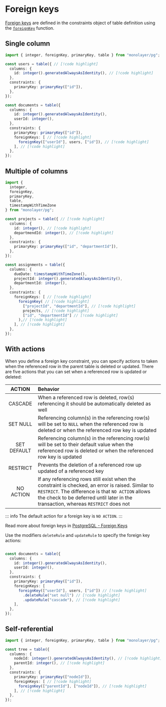 # Foreign keys

[Foreign keys](./../glossary.md#foreign-key) are defined in the constraints object of table definition using the [`foreignKey`](./../../../reference/api/pg/functions/foreignKey.md) function.

## Single column

```ts
import { integer, foreignKey, primaryKey, table } from "monolayer/pg";

const users = table({ // [!code highlight]
  columns: {
    id: integer().generatedAlwaysAsIdentity(), // [!code highlight]
  },
  constraints: {
    primaryKey: primaryKey(["id"]),
  },
});

const documents = table({
  columns: {
    id: integer().generatedAlwaysAsIdentity(),
    userId: integer(),
  },
  constraints: {
    primaryKey: primaryKey(["id"]),
    foreignKeys: [ // [!code highlight]
      foreignKey(["userId"], users, ["id"]), // [!code highlight]
    ], // [!code highlight]
  },
});
```

## Multiple of columns

```ts
import {
  integer,
  foreignKey,
  primaryKey,
  table,
  timestampWithTimeZone
} from "monolayer/pg";

const projects = table({ // [!code highlight]
  columns: {
    id: integer(), // [!code highlight]
    departmendId: integer(), // [!code highlight]
  },
  constraints: {
    primaryKey: primaryKey(["id", "departmentId"]),
  },
});

const assignments = table({
  columns: {
    dueDate: timestampWithTimeZone(),
    projectId: integer().generatedAlwaysAsIdentity(),
    departmentId: integer(),
  },
  constraints: {
    foreignKeys: [ // [!code highlight]
      foreignKey( // [!code highlight]
        ["projectId", "departmentId"], // [!code highlight]
        projects, // [!code highlight]
        ["id", "departmentId"] // [!code highlight]
      ),// [!code highlight]
    ], // [!code highlight]
  },
});
```

## With actions

When you define a foreign key constraint, you can specify actions to taken when the referenced row in the parent table is deleted or updated. There are five actions that you can set when a referenced row is updated or deleted:

| ACTION      | Behavior     |
| :------------:| :----------- |
| CASCADE     | When a referenced row is deleted, row(s) referencing it should be automatically deleted as well |
| SET NULL    | Referencing column(s) in the referencing row(s) will be set to `NULL` when the referenced row is deleted or when the referenced row key is updated |
| SET DEFAULT | Referencing column(s) in the referencing row(s) will be set to their default value when the referenced row is deleted or when the referenced row key is updated |
| RESTRICT    | Prevents the deletion of a referenced row up updated of a referenced key |
| NO ACTION   | If any referencing rows still exist when the constraint is checked, an error is raised. Similar to `RESTRICT`. The difference is that `NO ACTION` allows the check to be deferred until later in the transaction, whereas `RESTRICT` does not |

::: info
The default action for a foreign key is  `NO ACTION`.
:::

Read more about foreign keys in [PostgreSQL - Foreign Keys](https://www.postgresql.org/docs/current/ddl-constraints.html#DDL-CONSTRAINTS-FK)

Use the modifiers `deleteRule` and `updateRule` to specify the foreign key actions:

```ts

const documents = table({
  columns: {
    id: integer().generatedAlwaysAsIdentity(),
    userId: integer(),
  },
  constraints: {
    primaryKey: primaryKey(["id"]),
    foreignKeys: [
      foreignKey(["userId"], users, ["id"]) // [!code highlight]
        .deleteRule("set null") // [!code highlight]
        .updateRule("cascade"), // [!code highlight]
    ],
  },
});
```

## Self-referential

```ts
import { integer, foreignKey, primaryKey, table } from "monolayer/pg";

const tree = table({
  columns: {
    nodeId: integer().generatedAlwaysAsIdentity(), // [!code highlight]
    parentId: integer(), // [!code highlight]
  },
  constraints: {
    primaryKey: primaryKey(["nodeId"]),
    foreignKeys: [ // [!code highlight]
      foreignKey(["parentId"], ["nodeId"]), // [!code highlight]
    ], // [!code highlight]
  },
});
```
